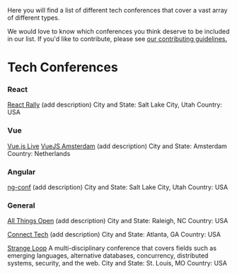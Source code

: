 Here you will find a list of different tech conferences that cover a vast array of different types.

We would love to know which conferences you think deserve to be included in our list. If you'd like to contribute, please see [our contributing guidelines.](./CONTRIBUTING.md)

# Tech Conferences

### React
[React Rally](https://www.reactrally.com/)
(add description)
City and State: Salt Lake City, Utah
Country: USA


### Vue
[Vue.js Live](https://vuejslive.com/)
[VueJS Amsterdam](https://www.https://vuejs.amsterdam)
(add description)
City and State: Amsterdam
Country: Netherlands


### Angular
[ng-conf](https://enterprise.ng-conf.org/)
(add description)
City and State: Salt Lake City, Utah
Country: USA

### General
[All Things Open](https://www.allthingsopen.org/)
(add description)
City and State: Raleigh, NC
Country: USA

[Connect Tech](https://connect.tech)
(add description)
City and State: Atlanta, GA
Country: USA

[Strange Loop](https://www.thestrangeloop.com/)
A multi-disciplinary conference that covers fields such as emerging languages, alternative databases, concurrency, distributed systems, security, and the web.
City and State: St. Louis, MO
Country: USA
